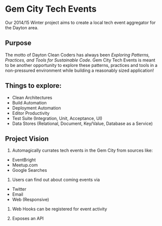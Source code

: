 # Gem City Tech Events

Our 2014/15 Winter project aims to create a local tech event aggregator for the
Dayton area.

## Purpose
The motto of Dayton Clean Coders has always been _Exploring Patterns, 
Practices, and Tools for Sustainable Code_.  Gem City Tech Events is meant to be 
another opportunity to explore these patterns, practices and tools in a 
non-pressured environment while building a reasonably sized application!

## Things to explore:
* Clean Architectures
* Build Automation
* Deployment Automation
* Editor Productivity
* Test Suite (Integration, Unit, Acceptance, UI)
* Data Stores (Relational, Document, Key/Value, Database as a Service)

## Project Vision

1. Automagically currates tech events in the Gem City from sources like:
  * EventBright
  * Meetup.com
  * Google Searches

1. Users can find out about coming events via
  * Twitter
  * Email
  * Web (Responsive)

1. Web Hooks can be registered for event activity

1. Exposes an API

